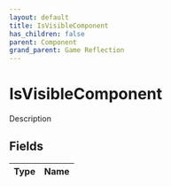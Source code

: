 ```yaml
---
layout: default
title: IsVisibleComponent
has_children: false
parent: Component
grand_parent: Game Reflection
---
```

# IsVisibleComponent
Description 

## Fields
| Type | Name |
|:-------------|:--------------|
